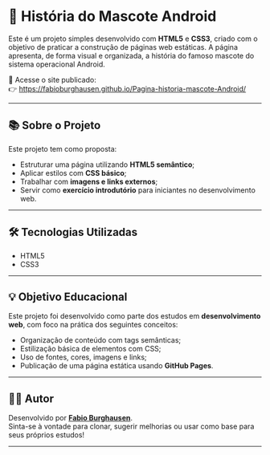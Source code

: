 # 🤖 História do Mascote Android

Este é um projeto simples desenvolvido com **HTML5** e **CSS3**, criado com o objetivo de praticar a construção de páginas web estáticas. A página apresenta, de forma visual e organizada, a história do famoso mascote do sistema operacional Android.

🔗 Acesse o site publicado:  
👉 https://fabioburghausen.github.io/Pagina-historia-mascote-Android/

---

## 📚 Sobre o Projeto

Este projeto tem como proposta:

- Estruturar uma página utilizando **HTML5 semântico**;
- Aplicar estilos com **CSS básico**;
- Trabalhar com **imagens e links externos**;
- Servir como **exercício introdutório** para iniciantes no desenvolvimento web.

---

## 🛠️ Tecnologias Utilizadas

- HTML5
- CSS3

---

## 💡 Objetivo Educacional

Este projeto foi desenvolvido como parte dos estudos em **desenvolvimento web**, com foco na prática dos seguintes conceitos:

- Organização de conteúdo com tags semânticas;
- Estilização básica de elementos com CSS;
- Uso de fontes, cores, imagens e links;
- Publicação de uma página estática usando **GitHub Pages**.

---

## 👨‍💻 Autor

Desenvolvido por **[Fabio Burghausen](https://github.com/fabioburghausen)**.  
Sinta-se à vontade para clonar, sugerir melhorias ou usar como base para seus próprios estudos!

---




